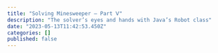 ```yaml
---
title: "Solving Minesweeper — Part Ⅴ"
description: "The solver’s eyes and hands with Java’s Robot class"
date: "2023-05-13T11:42:53.450Z"
categories: []
published: false
---
```



